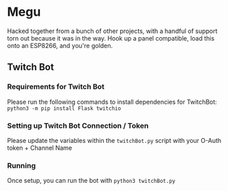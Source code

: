 # Megu

Hacked together from a bunch of other projects, with a handful of support torn out because it was in the way.
Hook up a panel compatible, load this onto an ESP8266, and you're golden.

## Twitch Bot

### Requirements for Twitch Bot
Please run the following commands to install dependencies for TwitchBot: `python3 -m pip install Flask twitchio`

### Setting up Twitch Bot Connection / Token
Please update the variables within the `twitchBot.py` script with your O-Auth token + Channel Name

### Running 
Once setup, you can run the bot with `python3 twitchBot.py`
